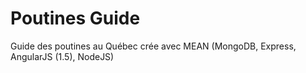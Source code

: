 # Poutines Guide
Guide des poutines au Québec crée avec MEAN (MongoDB, Express, AngularJS (1.5), NodeJS)
